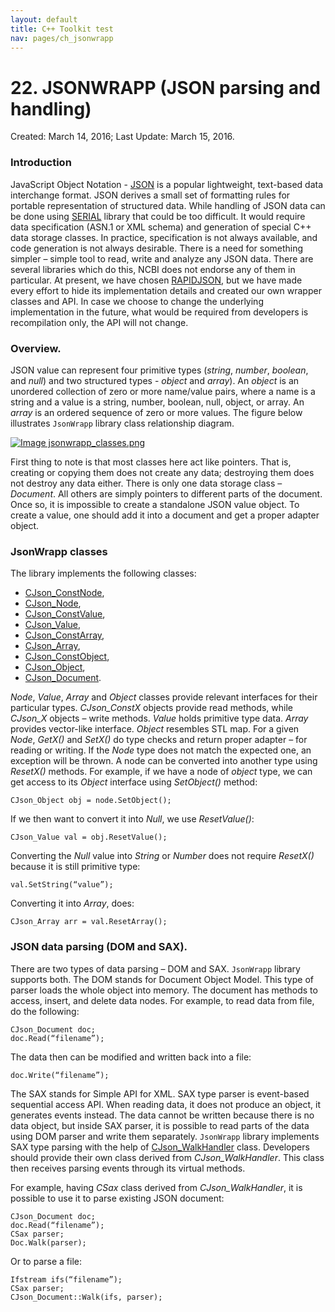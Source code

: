 ```yaml
---
layout: default
title: C++ Toolkit test
nav: pages/ch_jsonwrapp
---
```



22\. JSONWRAPP (JSON parsing and handling)
===================================================================

Created: March 14, 2016; Last Update: March 15, 2016.


### Introduction

JavaScript Object Notation - [JSON](http://www.ietf.org/rfc/rfc4627.txt) is a popular lightweight, text-based data interchange format. JSON derives a small set of formatting rules for portable representation of structured data. While handling of JSON data can be done using [SERIAL](http://ncbi.github.io/cxx-toolkit/pages/ch_ser) library that could be too difficult. It would require data specification (ASN.1 or XML schema) and generation of special C++ data storage classes. In practice, specification is not always available, and code generation is not always desirable. There is a need for something simpler – simple tool to read, write and analyze any JSON data. 
There are several libraries which do this, NCBI does not endorse any of them in particular. At present, we have chosen [RAPIDJSON](https://github.com/miloyip/rapidjson), but we have made every effort to hide its implementation details and created our own wrapper classes and API. In case we choose to change the underlying implementation in the future, what would be required from developers is recompilation only, the API will not change.


### Overview.

JSON value can represent four primitive types (*string*, *number*, *boolean*, and *null*) and two structured types - *object* and *array*). An *object* is an unordered collection of zero or more name/value pairs, where a name is a string and a value is a string, number, boolean, null, object, or array. An *array* is an ordered sequence of zero or more values.
The figure below illustrates `JsonWrapp` library class relationship diagram.

[![Image jsonwrapp\_classes.png](/cxx-toolkit/static/img/jsonwrapp_classes.png)](/cxx-toolkit/static/img/jsonwrapp_classes.png "Click to see the full-resolution image")

First thing to note is that most classes here act like pointers. That is, creating or copying them does not create any data; destroying them does not destroy any data either. There is only one data storage class – *Document*. All others are simply pointers to different parts of the document. Once so, it is impossible to create a standalone JSON value object. To create a value, one should add it into a document and get a proper adapter object.

### JsonWrapp classes

The library implements the following classes: 
- [CJson_ConstNode]( https://www.ncbi.nlm.nih.gov/IEB/ToolBox/CPP_DOC/doxyhtml/classCJson__ConstNode.html), 
- [CJson_Node]( https://www.ncbi.nlm.nih.gov/IEB/ToolBox/CPP_DOC/doxyhtml/classCJson__Node.html), 
- [CJson_ConstValue]( https://www.ncbi.nlm.nih.gov/IEB/ToolBox/CPP_DOC/doxyhtml/classCJson__ConstValue.html), 
- [CJson_Value]( https://www.ncbi.nlm.nih.gov/IEB/ToolBox/CPP_DOC/doxyhtml/classCJson__Value.html), 
- [CJson_ConstArray]( https://www.ncbi.nlm.nih.gov/IEB/ToolBox/CPP_DOC/doxyhtml/classCJson__ConstArray.html), 
- [CJson_Array]( https://www.ncbi.nlm.nih.gov/IEB/ToolBox/CPP_DOC/doxyhtml/classCJson__Array.html), 
- [CJson_ConstObject]( https://www.ncbi.nlm.nih.gov/IEB/ToolBox/CPP_DOC/doxyhtml/classCJson__ConstObject.html), 
- [CJson_Object]( https://www.ncbi.nlm.nih.gov/IEB/ToolBox/CPP_DOC/doxyhtml/classCJson__Object.html), 
- [CJson_Document]( https://www.ncbi.nlm.nih.gov/IEB/ToolBox/CPP_DOC/doxyhtml/classCJson__Document.html).

*Node*, *Value*, *Array* and *Object* classes provide relevant interfaces for their particular types. *CJson\_ConstX* objects provide read methods, while *CJson\_X* objects – write methods. *Value* holds primitive type data. *Array* provides vector-like interface. *Object* resembles STL map.
For a given *Node*, *GetX()* and *SetX()* do type checks and return proper adapter – for reading or writing. If the *Node* type does not match the expected one, an exception will be thrown. A node can be converted into another type using *ResetX()* methods.
For example, if we have a node of *object* type, we can get access to its *Object* interface using *SetObject()* method:
```
CJson_Object obj = node.SetObject();
```
If we then want to convert it into *Null*, we use *ResetValue()*:
```
CJson_Value val = obj.ResetValue();
```
Converting the *Null* value into *String* or *Number* does not require *ResetX()* because it is still primitive type:
```
val.SetString(“value”);
```
Converting it into *Array*, does:
```
CJson_Array arr = val.ResetArray();
```

### JSON data parsing (DOM and SAX).

There are two types of data parsing – DOM and SAX. `JsonWrapp` library supports both.
The DOM stands for Document Object Model. This type of parser loads the whole object into memory.  The document has methods to access, insert, and delete data nodes. For example, to read data from file, do the following:
```
CJson_Document doc;
doc.Read(“filename”);
```
The data then can be modified and written back into a file:
```
doc.Write(“filename”);
```

The SAX stands for Simple API for XML.  SAX type parser is event-based sequential access API. When reading data, it does not produce an object, it generates events instead. The data cannot be written because there is no data object, but inside SAX parser, it is possible to read parts of the data using DOM parser and write them separately. 
`JsonWrapp` library implements SAX type parsing with the help of [CJson_WalkHandler](https://www.ncbi.nlm.nih.gov/IEB/ToolBox/CPP_DOC/doxyhtml/classCJson__WalkHandler.html)
class. Developers should provide their own class derived from *CJson_WalkHandler*. This class then receives parsing events through its virtual methods.

For example, having *CSax* class derived from *CJson_WalkHandler*, it is possible to use it to parse existing JSON document:
```
CJson_Document doc;
doc.Read(“filename”);
CSax parser;
Doc.Walk(parser);
```
Or to parse a file:
```
Ifstream ifs(“filename”);
CSax parser;
CJson_Document::Walk(ifs, parser);
```

